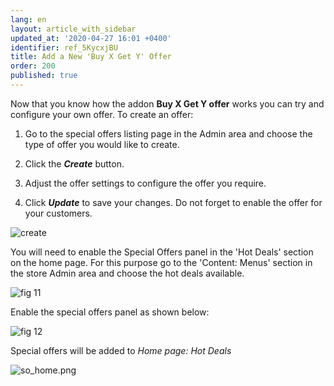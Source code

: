 ```yaml
---
lang: en
layout: article_with_sidebar
updated_at: '2020-04-27 16:01 +0400'
identifier: ref_5KycxjBU
title: Add a New 'Buy X Get Y' Offer
order: 200
published: true
---
```

Now that you know how the addon **Buy X Get Y offer** works you can try and configure your own offer. To create an offer:

1. Go to the special offers listing page in the Admin area and choose the type of offer you would like to create.

2. Click the _**Create**_ button. 

3. Adjust the offer settings to configure the offer you require. 
 
4. Click _**Update**_ to save your changes. Do not forget to enable the offer for your customers. 

![create]({{site.baseurl}}/attachments/buy_create.png)

You will need to enable the Special Offers panel in the 'Hot Deals' section on the home page. For this purpose go to the 'Content: Menus' section in the store Admin area and choose the hot deals available.

![fig 11]({{site.baseurl}}/attachments/menus.png)

Enable the special offers panel as shown below:

![fig 12]({{site.baseurl}}/attachments/enable_so.png)

Special offers will be added to _Home page: Hot Deals_

![so_home.png]({{site.baseurl}}/attachments/so_home.png)
